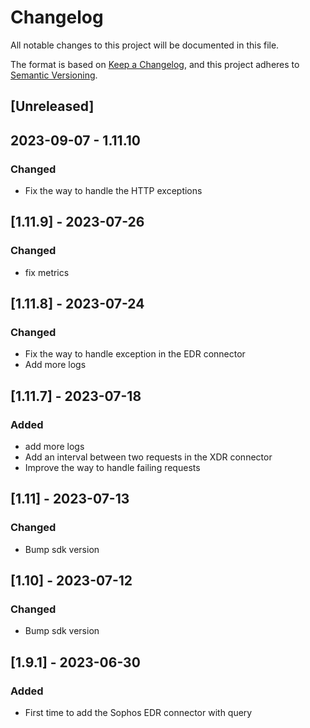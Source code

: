 # Changelog

All notable changes to this project will be documented in this file.

The format is based on [Keep a Changelog](https://keepachangelog.com/en/1.0.0/),
and this project adheres to [Semantic Versioning](https://semver.org/spec/v2.0.0.html).

## [Unreleased]

## 2023-09-07 - 1.11.10

### Changed

- Fix the way to handle the HTTP exceptions

## [1.11.9] - 2023-07-26

### Changed

- fix metrics

## [1.11.8] - 2023-07-24

### Changed

- Fix the way to handle exception in the EDR connector
- Add more logs

## [1.11.7] - 2023-07-18

### Added

- add more logs
- Add an interval between two requests in the XDR connector
- Improve the way to handle failing requests

## [1.11] - 2023-07-13

### Changed

- Bump sdk version

## [1.10] - 2023-07-12

### Changed

- Bump sdk version

## [1.9.1] - 2023-06-30

### Added

- First time to add the Sophos EDR connector with query
